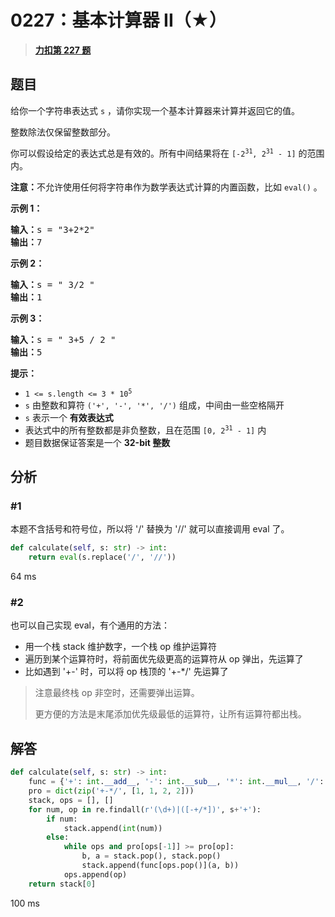 # 0227：基本计算器 II（★）


> <u>**[力扣第 227 题](https://leetcode.cn/problems/basic-calculator-ii/)**</u>

## 题目

<p>给你一个字符串表达式 <code>s</code> ，请你实现一个基本计算器来计算并返回它的值。</p>

<p>整数除法仅保留整数部分。</p>

<p>你可以假设给定的表达式总是有效的。所有中间结果将在 <code>[-2<sup>31</sup>, 2<sup>31</sup> - 1]</code> 的范围内。</p>

<p><strong>注意：</strong>不允许使用任何将字符串作为数学表达式计算的内置函数，比如 <code>eval()</code> 。</p>



<p><strong>示例 1：</strong></p>

<pre>
<strong>输入：</strong>s = "3+2*2"
<strong>输出：</strong>7
</pre>

<p><strong>示例 2：</strong></p>

<pre>
<strong>输入：</strong>s = " 3/2 "
<strong>输出：</strong>1
</pre>

<p><strong>示例 3：</strong></p>

<pre>
<strong>输入：</strong>s = " 3+5 / 2 "
<strong>输出：</strong>5
</pre>



<p><strong>提示：</strong></p>

<ul>
<li><code>1 &lt;= s.length &lt;= 3 * 10<sup>5</sup></code></li>
<li><code>s</code> 由整数和算符 <code>('+', '-', '*', '/')</code> 组成，中间由一些空格隔开</li>
<li><code>s</code> 表示一个 <strong>有效表达式</strong></li>
<li>表达式中的所有整数都是非负整数，且在范围 <code>[0, 2<sup>31</sup> - 1]</code> 内</li>
<li>题目数据保证答案是一个 <strong>32-bit 整数</strong></li>
</ul>


## 分析

### #1

本题不含括号和符号位，所以将 '/' 替换为 '//' 就可以直接调用 eval 了。

```python
def calculate(self, s: str) -> int:
    return eval(s.replace('/', '//'))
```
64 ms

### #2

也可以自己实现 eval，有个通用的方法：
- 用一个栈 stack 维护数字，一个栈 op 维护运算符
- 遍历到某个运算符时，将前面优先级更高的运算符从 op 弹出，先运算了
- 比如遇到 '+-' 时，可以将 op 栈顶的 '+-*/' 先运算了


> 注意最终栈 op 非空时，还需要弹出运算。
>
> 更方便的方法是末尾添加优先级最低的运算符，让所有运算符都出栈。

## 解答

```python
def calculate(self, s: str) -> int:
    func = {'+': int.__add__, '-': int.__sub__, '*': int.__mul__, '/': lambda x, y: x//y}
    pro = dict(zip('+-*/', [1, 1, 2, 2]))
    stack, ops = [], []
    for num, op in re.findall(r'(\d+)|([-+/*])', s+'+'):
        if num:
            stack.append(int(num))
        else:
            while ops and pro[ops[-1]] >= pro[op]:
                b, a = stack.pop(), stack.pop()
                stack.append(func[ops.pop()](a, b))
            ops.append(op)
    return stack[0]
```
100 ms
